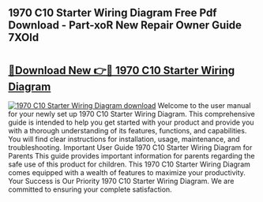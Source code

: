 ## 1970 C10 Starter Wiring Diagram Free Pdf Download - Part-xoR New Repair Owner Guide 7XOld

# <h2><a href="http://dfhst4n.blite.top/?on=1970+C10+Starter+Wiring+Diagram">🔗Download New 👉🔴 1970 C10 Starter Wiring Diagram</a></h2>

[![1970 C10 Starter Wiring Diagram download](https://i.imgur.com/lujVjoI.png)](http://dfhst4n.blite.top/?on=1970+C10+Starter+Wiring+Diagram)
Welcome to the user manual for your newly set up 1970 C10 Starter Wiring Diagram. This comprehensive guide is intended to help you get started with your product and provide you with a thorough understanding of its features, functions, and capabilities. You will find clear instructions for installation, usage, maintenance, and troubleshooting. Important User Guide 1970 C10 Starter Wiring Diagram for Parents This guide provides important information for parents regarding the safe use of this product for children. This 1970 C10 Starter Wiring Diagram comes equipped with a wealth of features to maximize your productivity. Your Success is Our Priority 1970 C10 Starter Wiring Diagram. We are committed to ensuring your complete satisfaction.
